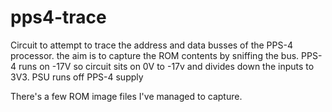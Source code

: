 # pps4-trace

Circuit to attempt to trace the address and data busses of the PPS-4 processor. the aim is to capture the ROM contents by sniffing the bus.
PPS-4 runs on -17V so circuit sits on 0V to -17v and divides down the inputs to 3V3.
PSU runs off PPS-4 supply

There's a few ROM image files I've managed to capture.
